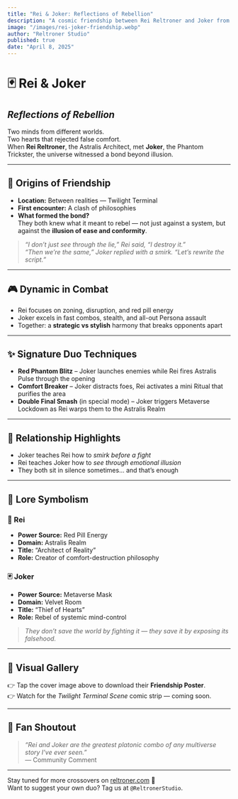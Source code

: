 ```yaml
---
title: "Rei & Joker: Reflections of Rebellion"
description: "A cosmic friendship between Rei Reltroner and Joker from Persona 5. Together, they reflect each other's inner strength in a bond forged beyond illusion."
image: "/images/rei-joker-friendship.webp"
author: "Reltroner Studio"
published: true
date: "April 8, 2025"
---
```


# 🃏 Rei & Joker  
## *Reflections of Rebellion*

Two minds from different worlds.  
Two hearts that rejected false comfort.  
When **Rei Reltroner**, the Astralis Architect, met **Joker**, the Phantom Trickster, the universe witnessed a bond beyond illusion.

---

## 🌌 Origins of Friendship

- **Location:** Between realities — Twilight Terminal  
- **First encounter:** A clash of philosophies  
- **What formed the bond?**  
  They both knew what it meant to rebel — not just against a system, but against the **illusion of ease and conformity**.

> *“I don’t just see through the lie,” Rei said, “I destroy it.”*  
> *“Then we’re the same,” Joker replied with a smirk. “Let’s rewrite the script.”*

---

## 🎮 Dynamic in Combat

- Rei focuses on zoning, disruption, and red pill energy  
- Joker excels in fast combos, stealth, and all-out Persona assault  
- Together: a **strategic vs stylish** harmony that breaks opponents apart

---

## ✨ Signature Duo Techniques

- **Red Phantom Blitz** – Joker launches enemies while Rei fires Astralis Pulse through the opening  
- **Comfort Breaker** – Joker distracts foes, Rei activates a mini Ritual that purifies the area  
- **Double Final Smash** (in special mode) – Joker triggers Metaverse Lockdown as Rei warps them to the Astralis Realm

---

## 🎴 Relationship Highlights

- Joker teaches Rei how to *smirk before a fight*  
- Rei teaches Joker how to *see through emotional illusion*  
- They both sit in silence sometimes... and that’s enough

---

## 🧠 Lore Symbolism

### 🔺 Rei  
- **Power Source:** Red Pill Energy  
- **Domain:** Astralis Realm  
- **Title:** “Architect of Reality”  
- **Role:** Creator of comfort-destruction philosophy  

### 🃏 Joker  
- **Power Source:** Metaverse Mask  
- **Domain:** Velvet Room  
- **Title:** “Thief of Hearts”  
- **Role:** Rebel of systemic mind-control  

> *They don’t save the world by fighting it — they save it by exposing its falsehood.*

---

## 📸 Visual Gallery

👉 Tap the cover image above to download their **Friendship Poster**.  
👉 Watch for the *Twilight Terminal Scene* comic strip — coming soon.

---

## 📣 Fan Shoutout

> *“Rei and Joker are the greatest platonic combo of any multiverse story I've ever seen.”*  
— Community Comment

---

Stay tuned for more crossovers on [reltroner.com](https://reltroner.com) 💫  
Want to suggest your own duo? Tag us at `@ReltronerStudio`.

